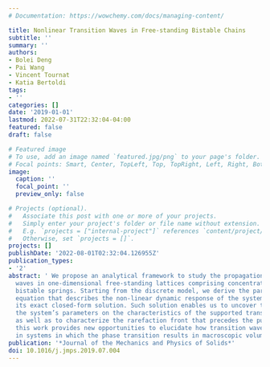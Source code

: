 ```yaml
---
# Documentation: https://wowchemy.com/docs/managing-content/

title: Nonlinear Transition Waves in Free-standing Bistable Chains
subtitle: ''
summary: ''
authors:
- Bolei Deng
- Pai Wang
- Vincent Tournat
- Katia Bertoldi
tags:
- ''
categories: []
date: '2019-01-01'
lastmod: 2022-07-31T22:32:04-04:00
featured: false
draft: false

# Featured image
# To use, add an image named `featured.jpg/png` to your page's folder.
# Focal points: Smart, Center, TopLeft, Top, TopRight, Left, Right, BottomLeft, Bottom, BottomRight.
image:
  caption: ''
  focal_point: ''
  preview_only: false

# Projects (optional).
#   Associate this post with one or more of your projects.
#   Simply enter your project's folder or file name without extension.
#   E.g. `projects = ["internal-project"]` references `content/project/deep-learning/index.md`.
#   Otherwise, set `projects = []`.
projects: []
publishDate: '2022-08-01T02:32:04.126955Z'
publication_types:
- '2'
abstract: ' We propose an analytical framework to study the propagation of transition
  waves in one-dimensional free-standing lattices comprising concentrated masses and
  bistable springs. Starting from the discrete model, we derive the partial differential
  equation that describes the non-linear dynamic response of the system and obtain
  its exact closed-form solution. Such solution enables us to uncover the effect of
  the system’s parameters on the characteristics of the supported transition waves
  as well as to characterize the rarefaction front that precedes the pulse. As such,
  this work provides new opportunities to elucidate how transition waves propagate
  in systems in which the phase transition results in macroscopic volumetric changes.'
publication: '*Journal of the Mechanics and Physics of Solids*'
doi: 10.1016/j.jmps.2019.07.004
---
```


